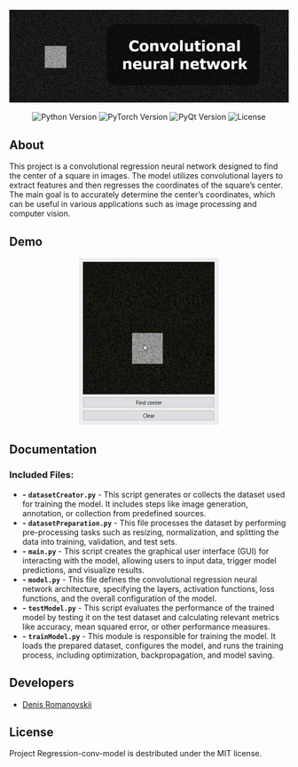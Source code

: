 <p align="center">
      <img src="https://github.com/denisromanovskii/Regression-conv-model/blob/main/conv_back.png" width="726">
</p>

<p align="center">
   <img src="https://img.shields.io/badge/Language-Python_3.12-blue" alt="Python Version">
   <img src="https://img.shields.io/badge/Library-PyTorch_2.6.0-orange" alt="PyTorch Version">
   <img src="https://img.shields.io/badge/GUI-PyQt6-red" alt="PyQt Version">
   <img src="https://img.shields.io/badge/License-MIT-green" alt="License">
</p>

## About

This project is a convolutional regression neural network designed to find the center of a square in images. The model utilizes convolutional layers to extract features and then regresses the coordinates of the square’s center. The main goal is to accurately determine the center’s coordinates, which can be useful in various applications such as image processing and computer vision.

## Demo

<p align="center">
      <img src="https://github.com/denisromanovskii/Regression-conv-model/blob/main/conv_demo.gif" alt="demo gif" height="300px">
</p>

## Documentation

### Included Files:

- **-** **`datasetCreator.py`** - This script generates or collects the dataset used for training the model. It includes steps like image generation, annotation, or collection from predefined sources.
- **-** **`datasetPreparation.py`** - This file processes the dataset by performing pre-processing tasks such as resizing, normalization, and splitting the data into training, validation, and test sets.
- **-** **`main.py`** - This script creates the graphical user interface (GUI) for interacting with the model, allowing users to input data, trigger model predictions, and visualize results.
- **-** **`model.py`** - This file defines the convolutional regression neural network architecture, specifying the layers, activation functions, loss functions, and the overall configuration of the model.
- **-** **`testModel.py`** - This script evaluates the performance of the trained model by testing it on the test dataset and calculating relevant metrics like accuracy, mean squared error, or other performance measures.
- **-** **`trainModel.py`** - This module is responsible for training the model. It loads the prepared dataset, configures the model, and runs the training process, including optimization, backpropagation, and model saving.

## Developers

- [Denis Romanovskii](https://github.com/denisromanovskii)

## License
Project Regression-conv-model is destributed under the MIT license.
